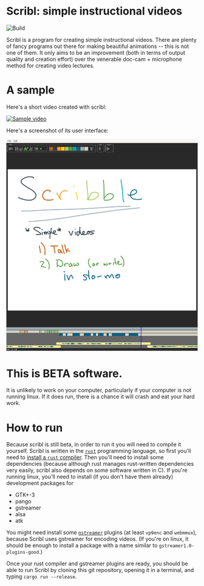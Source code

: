 # Scribl: simple instructional videos
![Build](https://github.com/jneem/scribl/workflows/Rust/badge.svg)

Scribl is a program for creating simple instructional videos. There are plenty of fancy programs
out there for making beautiful animations -- this is not one of them. It only aims to be an
improvement (both in terms of output quality and creation effort) over the venerable 
doc-cam + microphone method for creating video lectures.

# A sample

Here's a short video created with scribl:

[![Sample video](https://img.youtube.com/vi/RplNxIF8whY/hqdefault.jpg)](https://youtu.be/RplNxIF8whY)

Here's a screenshot of its user interface:

![Screenshot](scribl/sample/screenshot.png)

# This is BETA software.

It is unlikely to work on your computer, particularly if your computer is not
running linux.  If it does run, there is a chance it will crash and eat your
hard work.

# How to run

Because scribl is still beta, in order to run it you will need to compile it yourself.
Scribl is written in the [`rust`](https://www.rust-lang.org) programming language,
so first you'll need to [install a `rust` compiler](https://www.rust-lang.org/tools/install).
Then you'll need to install some dependencies (because although rust manages rust-written dependencies
very easily, scribl also depends on some software written in C). If you're running linux,
you'll need to install (if you don't have them already) development packages for

- GTK+-3
- pango
- gstreamer
- alsa
- atk

You might need install some [`gstreamer`](https://gstreamer.freedesktop.org) plugins (at least `vp9enc` and `webmmux`),
because Scribl uses gstreamer for encoding videos. (If you're on linux, it should be enough
to install a package with a name similar to `gstreamer1.0-plugins-good`.)

Once your rust compiler and gstreamer plugins are ready, you should be able to run Scribl
by cloning this git repository, opening it in a terminal, and typing `cargo run --release`.
